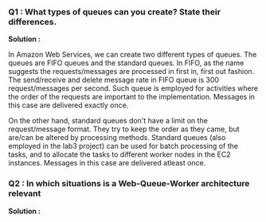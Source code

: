 ### Q1 : What types of queues can you create? State their differences.

**Solution :**

In Amazon Web Services, we can create two different types of queues. The queues are FIFO queues and the standard queues. In FIFO, as the name suggests
the requests/messages are processed in first in, first out fashion. The send/receive and delete message rate in FIFO queue is 300 request/messages per second.
Such queue is employed for activities where the order of the requests are important to the implementation. Messages in this case are delivered exactly once.

On the other hand, standard queues don't have a limit on the request/message format. They try to keep the order as they came, but are/can be altered by processing methods. Standard queues (also employed in the lab3 project) can be used for batch processing of the tasks, and to allocate the tasks to different worker nodes in the EC2 instances. Messages in this case are delivered atleast once.



### Q2 : In which situations is a Web-Queue-Worker architecture relevant

**Solution :**
